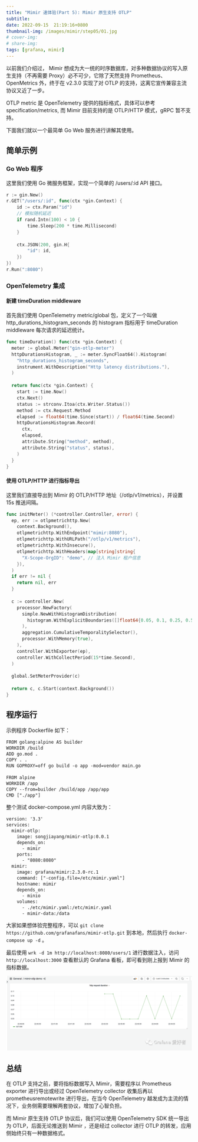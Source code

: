 ```yaml
---
title: "Mimir 速体验(Part 5): Mimir 原生支持 OTLP"
subtitle: 
date: 2022-09-15  21:19:16+0800
thumbnail-img: /images/mimir/step05/01.jpg
# cover-img: 
# share-img: 
tags: [grafana, mimir]
---
```


以前我们介绍过， Mimir 想成为大一统的时序数据库，对多种数据协议的写入原生支持（不再需要 Proxy）必不可少，它除了天然支持 Prometheus、OpenMetrics 外，终于在 v2.3.0 实现了对 OTLP 的支持，这离它宣传兼容主流协议又近了一步。

OTLP metric 是 OpenTelemetry 提供的指标格式，具体可以参考 specification/metrics, 而 Mimir 目前支持的是 OTLP/HTTP 模式，gRPC 暂不支持。

下面我们就以一个最简单 Go Web 服务进行讲解其使用。

## 简单示例

### Go Web 程序

这里我们使用 Go 微服务框架，实现一个简单的 /users/:id API 接口。

```go
r := gin.New()
r.GET("/users/:id", func(ctx *gin.Context) {
    id := ctx.Param("id")
    // 模拟随机延迟
    if rand.Intn(100) < 10 {
        time.Sleep(200 * time.Millisecond)
    }

    ctx.JSON(200, gin.H{
        "id": id,
    })
})
r.Run(":8080")
```

### OpenTelemetry 集成

#### 新建 timeDuration middleware

首先我们使用 OpenTelemetry metric/global 包，定义了一个叫做 http_durations_histogram_seconds 的 histogram 指标用于 timeDuration middleware 每次请求的延迟统计。

```go
func timeDuration() func(ctx *gin.Context) {
  meter := global.Meter("gin-otlp-meter")
  httpDurationsHistogram, _ := meter.SyncFloat64().Histogram(
    "http_durations_histogram_seconds",
    instrument.WithDescription("Http latency distributions."),
  )

  return func(ctx *gin.Context) {
    start := time.Now()
    ctx.Next()
    status := strconv.Itoa(ctx.Writer.Status())
    method := ctx.Request.Method
    elapsed := float64(time.Since(start)) / float64(time.Second)
    httpDurationsHistogram.Record(
      ctx,
      elapsed,
      attribute.String("method", method),
      attribute.String("status", status),
    )
  }
}
```

#### 使用 OTLP/HTTP 进行指标导出

这里我们直接导出到 Mimir 的 OTLP/HTTP 地址（/otlp/v1/metrics），并设置 15s 推送间隔。

```go
func initMeter() (*controller.Controller, error) {
  ep, err := otlpmetrichttp.New(
    context.Background(),
    otlpmetrichttp.WithEndpoint("mimir:8080"),
    otlpmetrichttp.WithURLPath("/otlp/v1/metrics"),
    otlpmetrichttp.WithInsecure(),
    otlpmetrichttp.WithHeaders(map[string]string{
      "X-Scope-OrgID": "demo", // 注入 Mimir 租户信息
    }),
  )
  if err != nil {
    return nil, err
  }

  c := controller.New(
    processor.NewFactory(
      simple.NewWithHistogramDistribution(
        histogram.WithExplicitBoundaries([]float64{0.05, 0.1, 0.25, 0.5, 1, 2}),
      ),
      aggregation.CumulativeTemporalitySelector(),
      processor.WithMemory(true),
    ),
    controller.WithExporter(ep),
    controller.WithCollectPeriod(15*time.Second),
  )

  global.SetMeterProvider(c)

  return c, c.Start(context.Background())
}
```

## 程序运行

示例程序 Dockerfile 如下：

```
FROM golang:alpine AS builder
WORKDIR /build
ADD go.mod .
COPY . .
RUN GOPROXY=off go build -o app -mod=vendor main.go

FROM alpine
WORKDIR /app 
COPY --from=builder /build/app /app/app
CMD ["./app"]
```

整个测试 docker-compose.yml 内容大致为：

```
version: '3.3'
services:
  mimir-otlp:
    image: songjiayang/mimir-otlp:0.0.1
    depends_on:
      - mimir
    ports:
      - "8080:8080"
  mimir:
    image: grafana/mimir:2.3.0-rc.1
    command: ["-config.file=/etc/mimir.yaml"]
    hostname: mimir
    depends_on:
      - minio
    volumes:
      - ./etc/mimir.yaml:/etc/mimir.yaml
      - mimir-data:/data
```

大家如果想体验完整程序，可以 `git clone https://github.com/grafanafans/mimir-otlp.git` 到本地，然后执行 `docker-compose up -d` 。

最后使用 `wrk -d 1m http://localhost:8080/users/1` 进行数据注入，访问 `http://localhost:3000` 查看默认的 Grafana 看板，即可看到刚上报到 Mimir 的指标数据。

![01.jpg](/images/mimir/step05/01.jpg)

## 总结

在 OTLP 支持之前，要将指标数据写入 Mimir，需要程序以 Prometheus exporter 进行导出或经过 OpenTelemetry collector 收集后再以 prometheusremotewrite 进行导出，在当今 OpenTelemetry 越发成为主流的情况下，业务侧需要理解两套协议，增加了心智负担。

而 Mimir 原生支持 OTLP 协议后，我们可以使用 OpenTelemetry SDK 统一导出为 OTLP，后面无论推送到 Mimir ，还是经过 collector 进行 OTLP 的转发，应用侧始终只有一种数据格式。
